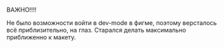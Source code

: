 ВАЖНО!!!!

Не было возможности войти в dev-mode в фигме, поэтому версталось всё приблизительно, на глаз. Старался делать максимально приближенно к макету. 
